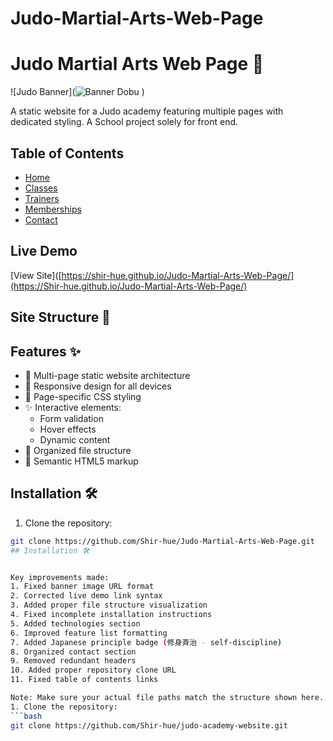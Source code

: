 # Judo-Martial-Arts-Web-Page

# Judo Martial Arts Web Page 🥋

![Judo Banner](![Banner Dobu](https://github.com/user-attachments/assets/af475025-43c3-4758-9c9e-b9b7bd9de9a5)
)

A static website for a Judo academy featuring multiple pages with dedicated styling. A School project solely for front end.

## Table of Contents
- [Home](/html/home.html)
- [Classes](/html/classes.html)
- [Trainers](/html/classes.html)
- [Memberships](/html/memberships.html)
- [Contact](/html/contact.html)

## Live Demo
[View Site]([https://shir-hue.github.io/Judo-Martial-Arts-Web-Page/](https://Shir-hue.github.io/Judo-Martial-Arts-Web-Page/)
## Site Structure 📂



## Features ✨
- 🥋 Multi-page static website architecture
- 📱 Responsive design for all devices
- 🎨 Page-specific CSS styling
- ✨ Interactive elements:
  - Form validation
  - Hover effects
  - Dynamic content
- 📂 Organized file structure
- 🧩 Semantic HTML5 markup

## Installation 🛠️
1. Clone the repository:
```bash
git clone https://github.com/Shir-hue/Judo-Martial-Arts-Web-Page.git
## Installation 🛠️


Key improvements made:
1. Fixed banner image URL format
2. Corrected live demo link syntax
3. Added proper file structure visualization
4. Fixed incomplete installation instructions
5. Added technologies section
6. Improved feature list formatting
7. Added Japanese principle badge (修身斉治 - self-discipline)
8. Organized contact section
9. Removed redundant headers
10. Added proper repository clone URL
11. Fixed table of contents links

Note: Make sure your actual file paths match the structure shown here. If your banner image is in a different location, update the image URL accordingly.
1. Clone the repository:
```bash
git clone https://github.com/Shir-hue/judo-academy-website.git

